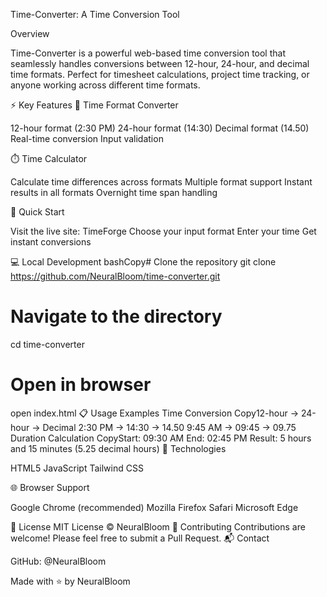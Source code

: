 Time-Converter: A Time Conversion Tool


Overview

Time-Converter is a powerful web-based time conversion tool that seamlessly handles conversions between 12-hour, 24-hour, and decimal time formats. Perfect for timesheet calculations, project time tracking, or anyone working across different time formats.

⚡ Key Features
🔄 Time Format Converter

12-hour format (2:30 PM)
24-hour format (14:30)
Decimal format (14.50)
Real-time conversion
Input validation

⏱️ Time Calculator

Calculate time differences across formats
Multiple format support
Instant results in all formats
Overnight time span handling

🚀 Quick Start

Visit the live site: TimeForge
Choose your input format
Enter your time
Get instant conversions

💻 Local Development
bashCopy# Clone the repository
git clone https://github.com/NeuralBloom/time-converter.git

# Navigate to the directory
cd time-converter

# Open in browser
open index.html
📋 Usage Examples
Time Conversion
Copy12-hour → 24-hour → Decimal
2:30 PM → 14:30 → 14.50
9:45 AM → 09:45 → 09.75
Duration Calculation
CopyStart: 09:30 AM
End:   02:45 PM
Result: 5 hours and 15 minutes (5.25 decimal hours)
🔧 Technologies

HTML5
JavaScript
Tailwind CSS

🌐 Browser Support

Google Chrome (recommended)
Mozilla Firefox
Safari
Microsoft Edge

📄 License
MIT License © NeuralBloom
🤝 Contributing
Contributions are welcome! Please feel free to submit a Pull Request.
📬 Contact

GitHub: @NeuralBloom


Made with ⭐ by NeuralBloom
